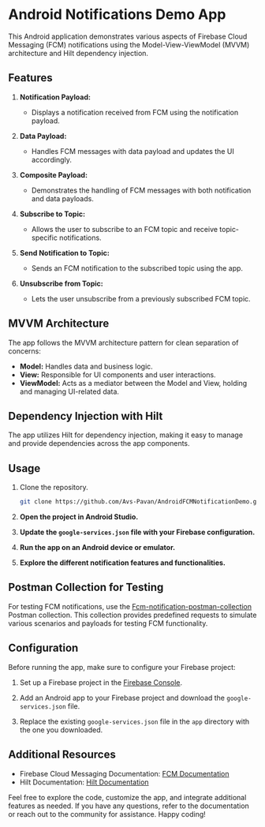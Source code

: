 # Android Notifications Demo App

This Android application demonstrates various aspects of Firebase Cloud Messaging (FCM) notifications using the Model-View-ViewModel (MVVM) architecture and Hilt dependency injection.

## Features

1. **Notification Payload:**
   - Displays a notification received from FCM using the notification payload.

2. **Data Payload:**
   - Handles FCM messages with data payload and updates the UI accordingly.

3. **Composite Payload:**
   - Demonstrates the handling of FCM messages with both notification and data payloads.

4. **Subscribe to Topic:**
   - Allows the user to subscribe to an FCM topic and receive topic-specific notifications.

5. **Send Notification to Topic:**
   - Sends an FCM notification to the subscribed topic using the app.

6. **Unsubscribe from Topic:**
   - Lets the user unsubscribe from a previously subscribed FCM topic.

## MVVM Architecture

The app follows the MVVM architecture pattern for clean separation of concerns:

- **Model:** Handles data and business logic.
- **View:** Responsible for UI components and user interactions.
- **ViewModel:** Acts as a mediator between the Model and View, holding and managing UI-related data.

## Dependency Injection with Hilt

The app utilizes Hilt for dependency injection, making it easy to manage and provide dependencies across the app components.

## Usage

1. Clone the repository.

   ```bash
   git clone https://github.com/Avs-Pavan/AndroidFCMNotificationDemo.git

1. **Open the project in Android Studio.**

2. **Update the `google-services.json` file with your Firebase configuration.**

3. **Run the app on an Android device or emulator.**

4. **Explore the different notification features and functionalities.**

## Postman Collection for Testing

For testing FCM notifications, use the [Fcm-notification-postman-collection](https://github.com/Avs-Pavan/Fcm-notification-postman-collection) Postman collection. This collection provides predefined requests to simulate various scenarios and payloads for testing FCM functionality.

## Configuration

Before running the app, make sure to configure your Firebase project:

1. Set up a Firebase project in the [Firebase Console](https://console.firebase.google.com/).

2. Add an Android app to your Firebase project and download the `google-services.json` file.

3. Replace the existing `google-services.json` file in the `app` directory with the one you downloaded.

## Additional Resources

- Firebase Cloud Messaging Documentation: [FCM Documentation](https://firebase.google.com/docs/cloud-messaging)
- Hilt Documentation: [Hilt Documentation](https://developer.android.com/training/dependency-injection/hilt-android)

Feel free to explore the code, customize the app, and integrate additional features as needed. If you have any questions, refer to the documentation or reach out to the community for assistance. Happy coding!
